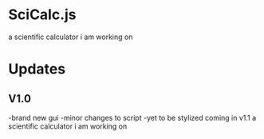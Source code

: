 # SciCalc.js
a scientific calculator i am working on

# Updates

## V1.0
-brand new gui
-minor changes to script
-yet to be stylized coming in v1.1
a scientific calculator i am working on
